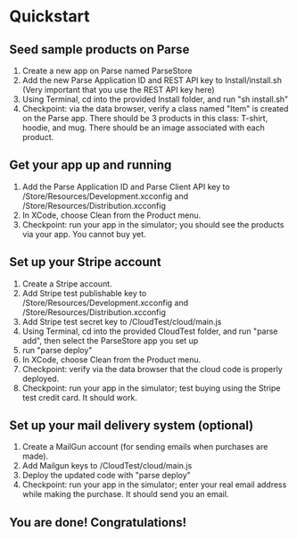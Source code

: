 # Quickstart 

## Seed sample products on Parse 

1. Create a new app on Parse named ParseStore
2. Add the new Parse Application ID and REST API key to Install/install.sh (Very important that you use the REST API key here)
3. Using Terminal, cd into the provided Install folder, and run "sh install.sh"
4. Checkpoint: via the data browser, verify a class named "Item" is created on the Parse app. There should be 3 products in this class: T-shirt, hoodie, and mug. There should be an image associated with each product.

## Get your app up and running 

1. Add the Parse Application ID and Parse Client API key to /Store/Resources/Development.xcconfig and /Store/Resources/Distribution.xcconfig
2. In XCode, choose Clean from the Product menu.
3. Checkpoint: run your app in the simulator; you should see the products via your app. You cannot buy yet.

## Set up your Stripe account 

1. Create a Stripe account.
2. Add Stripe test publishable key to /Store/Resources/Development.xcconfig and /Store/Resources/Distribution.xcconfig
3. Add Stripe test secret key to /CloudTest/cloud/main.js
4. Using Terminal, cd into the provided CloudTest folder, and run "parse add", then select the ParseStore app you set up
5. run "parse deploy"
6. In XCode, choose Clean from the Product menu. 
7. Checkpoint: verify via the data browser that the cloud code is properly deployed.
8. Checkpoint: run your app in the simulator; test buying using the Stripe test credit card. It should work.

## Set up your mail delivery system (optional) 

1. Create a MailGun account (for sending emails when purchases are made).
2. Add Mailgun keys to /CloudTest/cloud/main.js
3. Deploy the updated code with "parse deploy"
4. Checkpoint: run your app in the simulator; enter your real email address while making the purchase. It should send you an email.

## You are done! Congratulations!
